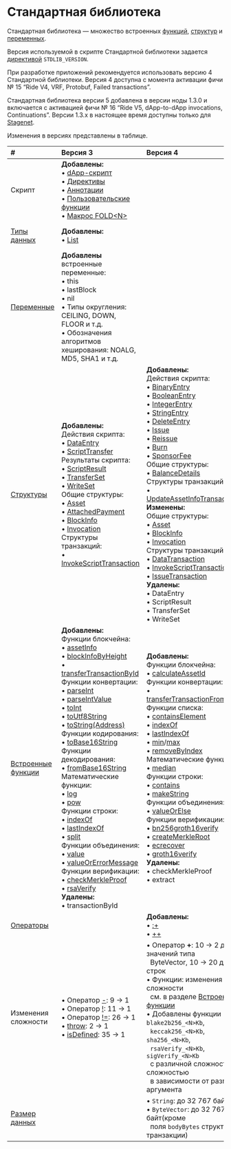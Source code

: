 # Стандартная библиотека

Стандартная библиотека — множество встроенных [функций](/ru/ride/functions/built-in-functions/), [структур](/ru/ride/structures/) и [переменных](/ru/ride/variables/built-in-variables).

Версия используемой в скрипте Стандартной библиотеки задается [директивой](/ru/ride/script/directives) `STDLIB_VERSION`.

При разработке приложений рекомендуется использовать версию 4 Стандартной библиотеки. Версия 4 доступна с момента активации фичи №&nbsp;15 “Ride V4, VRF, Protobuf, Failed transactions”.

Стандартная библиотека версии 5 добавлена в версии ноды 1.3.0 и включается с активацией фичи №&nbsp;16 “Ride V5, dApp-to-dApp invocations, Continuations”. Версии 1.3.x в настоящее время доступны только для [Stagenet](/ru/blockchain/blockchain-network/).

Изменения в версиях представлены в таблице.

| # | Версия 3 | Версия 4 | Версия 5 |
| :--- | :--- | :--- | :--- |
| Скрипт | **Добавлены:**<br>• [dApp-скрипт](/ru/ride/script/script-types/dapp-script)<br>• [Директивы](/ru/ride/script/directives)<br>• [Аннотации](/ru/ride/functions/annotations)<br>• [Пользовательские функции](/ru/ride/functions/)<br> • [Макрос FOLD\<N\>](/ru/ride/fold-macro) | | **Добавлены:**<br>• [Вызов dApp из dApp](/ru/ride/advanced/dapp-to-dapp) |
| [Типы данных](/ru/ride/data-types/) | **Добавлены:**<br>• [List](/ru/ride/data-types/list) | | **Добавлены:**<br>• [Any](/ru/ride/v5/data-types/any)<br>• [BigInt](/ru/ride/v5/data-types/bigint) |
| [Переменные](/ru/ride/variables/built-in-variables) | **Добавлены** встроенные переменные:<br>• this<br>• lastBlock<br>• nil<br>• Типы округления: CEILING, DOWN, FLOOR и т.д.<br>• Обозначения алгоритмов хеширования: NOALG, MD5, SHA1 и т.д. | | **Добавлены** [нетерпеливые переменные](/ru/ride/v5/variables/) |
| [Структуры](/ru/ride/structures/) | **Добавлены:**<br>Действия скрипта:<br>• [DataEntry](/ru/ride/structures/script-actions/data-entry)<br>• [ScriptTransfer](/ru/ride/structures/script-actions/script-transfer)<br>Результаты скрипта:<br>• [ScriptResult](/ru/ride/structures/script-results/script-result)<br>• [TransferSet](/ru/ride/structures/script-results/transfer-set)<br>• [WriteSet](/ru/ride/structures/script-results/write-set)<br>Общие структуры:<br>• [Asset](/ru/ride/structures/common-structures/asset)<br>• [AttachedPayment](/ru/ride/structures/common-structures/attached-payment)<br>• [BlockInfo](/ru/ride/structures/common-structures/block-info)<br>• [Invocation](/ru/ride/structures/common-structures/invocation)<br>Структуры транзакций:<br>• [InvokeScriptTransaction](/ru/ride/structures/transaction-structures/invoke-script-transaction) | **Добавлены:**<br>Действия скрипта:<br>• [BinaryEntry](/ru/ride/structures/script-actions/binary-entry)<br>• [BooleanEntry](/ru/ride/structures/script-actions/boolean-entry)<br>• [IntegerEntry](/ru/ride/structures/script-actions/int-entry)<br>• [StringEntry](/ru/ride/structures/script-actions/string-entry)<br>• [DeleteEntry](/ru/ride/structures/script-actions/delete-entry)<br>• [Issue](/ru/ride/structures/script-actions/issue)<br>• [Reissue](/ru/ride/structures/script-actions/reissue)<br>• [Burn](/ru/ride/structures/script-actions/burn)<br>• [SponsorFee](/ru/ride/structures/script-actions/sponsor-fee)<br>Общие структуры:<br>• [BalanceDetails](/ru/ride/structures/common-structures/balance-details)<br>Структуры транзакций:<br>• [UpdateAssetInfoTransaction](/ru/ride/structures/transaction-structures/update-asset-info-transaction)<br>**Изменены:**<br>Общие структуры:<br>• [Asset](/ru/ride/structures/common-structures/asset)<br>• [BlockInfo](/ru/ride/structures/common-structures/block-info)<br>• [Invocation](/ru/ride/structures/common-structures/invocation)<br>Структуры транзакций:<br>• [DataTransaction](/ru/ride/structures/transaction-structures/data-transaction)<br>• [InvokeScriptTransaction](/ru/ride/structures/transaction-structures/invoke-script-transaction)<br>• [IssueTransaction](/ru/ride/structures/transaction-structures/issue-transaction)<br>**Удалены:**<br>• DataEntry<br>• ScriptResult<br>• TransferSet<br>• WriteSet | **Добавлены:**<br>Действия скрипта:<br>• [Lease](/ru/ride/v5/structures/script-actions/lease)<br>• [LeaseCancel](/ru/ride/v5/structures/script-actions/lease-cancel)<br>**Изменены:**<br>Общие структуры:<br>• [Invocation](/ru/ride/v5/structures/common-structures/invocation) |
| [Встроенные функции](/ru/ride/functions/built-in-functions/) | **Добавлены:**<br>Функции блокчейна:<br>• [assetInfo](/ru/ride/functions/built-in-functions/blockchain-functions#assetinfo)<br>• [blockInfoByHeight](/ru/ride/functions/built-in-functions/blockchain-functions#blockinfobyheight)<br>• [transferTransactionById](/ru/ride/functions/built-in-functions/blockchain-functions#transfertransactionbyid)<br>Функции конвертации:<br>• [parseInt](/ru/ride/functions/built-in-functions/converting-functions#parse-int)<br>• [parseIntValue](/ru/ride/functions/built-in-functions/converting-functions#parse-int-value)<br>• [toInt](/ru/ride/functions/built-in-functions/converting-functions#toint-bytevector-int)<br>• [toUtf8String](/ru/ride/functions/built-in-functions/converting-functions#toutf8string-bytevector-string)<br>• [toString(Address)](/ru/ride/functions/built-in-functions/converting-functions#tostring-address-string)<br>Функции кодирования:<br>• [toBase16String](/ru/ride/functions/built-in-functions/encoding-functions#to-base-16-string)<br>Функции декодирования:<br>• [fromBase16String](/ru/ride/functions/built-in-functions/decoding-functions#frombase16string-string-bytevector)<br>Математические функции:<br>• [log](/ru/ride/functions/built-in-functions/math-functions#log)<br>• [pow](/ru/ride/functions/built-in-functions/math-functions#pow)<br>Функции строки:<br>• [indexOf](/ru/ride/functions/built-in-functions/string-functions#indexof-string-string-int-unit)<br>• [lastIndexOf](/ru/ride/functions/built-in-functions/string-functions#lastindexof-string-string-int-unit)<br>• [split](/ru/ride/functions/built-in-functions/string-functions#split)<br>Функции объединения:<br>• [value](/ru/ride/functions/built-in-functions/union-functions#value)<br>• [valueOrErrorMessage](/ru/ride/functions/built-in-functions/union-functions#valueorerrormessage-t-unit-string-t)<br>Функции верификации:<br>• [checkMerkleProof](/ru/ride/functions/built-in-functions/verification-functions#checkmerkleproof)<br>• [rsaVerify](/ru/ride/functions/built-in-functions/verification-functions#rsaverify)<br>**Удалены:**<br>• transactionById | **Добавлены:**<br>Функции блокчейна:<br>• [calculateAssetId](/ru/ride/functions/built-in-functions/blockchain-functions#calculateassetid)<br>Функции конвертации:<br>• [transferTransactionFromProto](/ru/ride/functions/built-in-functions/converting-functions#transfertransactionfromproto)<br>Функции списка:<br>• [containsElement](/ru/ride/functions/built-in-functions/list-functions#containselement)<br>• [indexOf](/ru/ride/functions/built-in-functions/list-functions#indexof)<br>• [lastIndexOf](/ru/ride/functions/built-in-functions/list-functions#lastindexof)<br>• [min](/ru/ride/functions/built-in-functions/list-functions#min)/[max](/ru/ride/functions/built-in-functions/list-functions#max)<br>• [removeByIndex](/ru/ride/functions/built-in-functions/list-functions#removeByIndex)<br>Математические функции:<br>• [median](/ru/ride/functions/built-in-functions/math-functions#median)<br>Функции строки:<br>• [contains](/ru/ride/functions/built-in-functions/string-functions#contains-string-string-boolean)<br>• [makeString](/ru/ride/functions/built-in-functions/string-functions#makestring-list-string-string-string)<br>Функции объединения:<br>• [valueOrElse](/ru/ride/functions/built-in-functions/union-functions#valueOrElse)<br>Функции верификации:<br>• [bn256groth16verify](/ru/ride/functions/built-in-functions/verification-functions#bn256groth16verify)<br>• [createMerkleRoot](/ru/ride/functions/built-in-functions/verification-functions#createmerkleroot)<br>• [ecrecover](/ru/ride/functions/built-in-functions/verification-functions#ecrecover)<br>• [groth16verify](/ru/ride/functions/built-in-functions/verification-functions#groth16verify)<br>**Удалены:**<br>• checkMerkleProof<br>• extract | **Добавлены:**<br>Функция вызова dApp из dApp: <br>•&nbsp;[Invoke](/ru/ride/v5/functions/built-in-functions/dapp-to-dapp)<br>Функции блокчейна:<br>•&nbsp;[calculateLeaseId](/ru/ride/v5/functions/built-in-functions/blockchain-functions#calculateleaseid)<br>Функции конвертации:<br>•&nbsp;[parseBigInt](/ru/ride/v5/functions/built-in-functions/converting-functions#parse-bigint)<br>•&nbsp;[parseBigIntValue](/ru/ride/v5/functions/built-in-functions/converting-functions#parse-bigintvalue)<br>•&nbsp;[toBigInt(ByteVector): BigInt](/ru/ride/v5/functions/built-in-functions/converting-functions#to-bigint-bytevector)<br>•&nbsp;[toBigInt(ByteVector, Int, Int): BigInt](/ru/ride/v5/functions/built-in-functions/converting-functions#to-bigint-bytevector-int-int)<br>•&nbsp;[toBigInt(Int): BigInt](/ru/ride/v5/functions/built-in-functions/converting-functions#to-bigint-int)<br>•&nbsp;[toBytesBigInt](/ru/ride/v5/functions/built-in-functions/converting-functions#to-bytes-bigint)<br>•&nbsp;[toInt(BigInt): Int](/ru/ride/v5/functions/built-in-functions/converting-functions#to-int-bigint)<br>•&nbsp;[toStringBigInt(BigInt): String](/ru/ride/v5/functions/built-in-functions/converting-functions#to-string-bigint)<br>Функции списка:<br>•&nbsp;[maxBigInt](/ru/ride/v5/functions/built-in-functions/list-functions#maxbigint)<br>•&nbsp;[minBigInt](/ru/ride/v5/functions/built-in-functions/list-functions#minbigint)<br>Математические функции:<br>•&nbsp;[fractionBigInt](/ru/ride/v5/functions/built-in-functions/math-functions#fractionbigint)<br>•&nbsp;[logBigInt](/ru/ride/v5/functions/built-in-functions/math-functions#logbigint)<br>•&nbsp;[medianBigInt](/ru/ride/v5/functions/built-in-functions/math-functions#medianbigint)<br>•&nbsp;[powBigInt](/ru/ride/v5/functions/built-in-functions/math-functions#powbigint) |
| [Операторы](/ru/ride/operators/) | | **Добавлены:**<br>• [:+](/ru/ride/data-types/list)<br>• [++](/ru/ride/data-types/list) | |
| Изменения сложности | • Оператор [-](/ru/ride/operators/#арифметические-операторы): 9 → 1<br>• Оператор [!](/ru/ride/operators/#унарные-операторы): 11 → 1<br>• Оператор [!=](/ru/ride/operators/#операторы-равенства): 26 → 1<br>• [throw](/ru/ride/functions/built-in-functions/exception-functions): 2 → 1<br>• [isDefined](/ru/ride/functions/built-in-functions/union-functions#isdefined-list-t-unit-boolean): 35 → 1 | • Оператор **+**: 10 → 2 для значений типа<br>&nbsp;&nbsp;ByteVector, 10 → 20 для строк<br>• Функции: изменения сложности<br>&nbsp;&nbsp;см. в разделе [Встроенные функции](/en/ride/functions/built-in-functions/)<br>• Добавлены функции `blake2b256_<N>Kb`,<br>&nbsp;&nbsp;`keccak256_<N>Kb`, `sha256_<N>Kb`,<br>&nbsp;&nbsp;`rsaVerify_<N>Kb`, `sigVerify_<N>Kb`<br>&nbsp;&nbsp;с различной сложностью сложностью<br>&nbsp;&nbsp;в зависимости от размера аргумента | |
| [Размер данных](/ru/ride/limits/) | | • `String`: до 32&nbsp;767 байт<br>• `ByteVector`: до 32&nbsp;767 байт(кроме<br>&nbsp;&nbsp;поля `bodyBytes` структуры транзакции) | |

<!-- br>• [Вычисления с продолжением](/ru/ride/advanced/continuation)-->
<!-- br>Функции [хранилища данных аккаунта](/ru/ride/v5/functions/built-in-functions/account-data-storage-functions):<br>•&nbsp;getBinary(key: String): ByteVector&#124;Unit<br>•&nbsp;getBinaryValue(key: String): ByteVector<br>•&nbsp;getBoolean(key: String): Boolean&#124;Unit<br>•&nbsp;getBooleanValue(key: String): Boolean<br>•&nbsp;getInteger(key: String): Int&#124;Unit<br>•&nbsp;getIntegerValue(key: String): Int<br>•&nbsp;getString(key: String): String&#124;Unit<br>•&nbsp;getStringValue(key: String): String -->